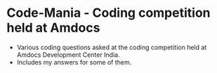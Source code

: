# Code-Mania - Coding competition held at Amdocs

* Various coding questions asked at the coding competition held at Amdocs Development Center India.
* Includes my answers for some of them.
